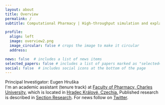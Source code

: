 ```yaml
---
layout: about
title: Overview
permalink: /
subtitle: Computational Pharmacy | High-throughput simulation and explainable machine learning of drug-protein interactions.

profile:
  align: left
  image: overview2.png
  image_circular: false # crops the image to make it circular
  address: 

news: false  # includes a list of news items
selected_papers: false # includes a list of papers marked as "selected={true}"
social: false  # includes social icons at the bottom of the page
---
```



Principal Investigator: Eugen Hruška <br>
I'm an academic assistant (tenure track) at [Faculty of Pharmacy, Charles University](https://portal.faf.cuni.cz/Profile/Hruska-Eugen/), which is located in [Hradec Králové, Czechia.](https://en.mapy.cz/zakladni?source=firm&id=360719&ds=2&x=15.8358164&y=50.2015221&z=5) 
Published research is described in [Section Research](projects). 
For news follow on [Twitter](https://twitter.com/HruskaEugen). 
